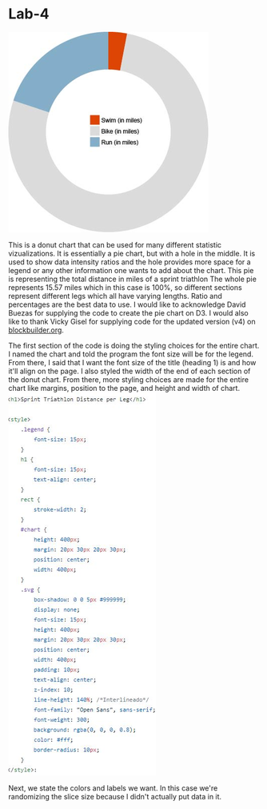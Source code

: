 # Lab-4

![Alt text](/img/image.jpg)

This is a donut chart that can be used for many different statistic vizualizations. It is essentially a pie chart, but with a hole in the middle. It is used to show data intensity ratios and the hole provides more space for a legend or any other information one wants to add about the chart. This pie is representing the total distance in miles of a sprint triathlon The whole pie represents 15.57 miles which in this case is 100%, so different sections represent different legs which all have varying lengths. Ratio and percentages are the best data to use. I would like to acknowledge David Buezas for supplying the code to create the pie chart on D3. I would also like to thank Vicky Gisel for supplying code for the updated version (v4) on [blockbuilder.org](https://bl.ocks.org/vickygisel/c3f4eb2b16b86dd0f641263383f05a13). 

The first section of the code is doing the styling choices for the entire chart. I named the chart and told the program the font size will be for the legend. From there, I said that I want the font size of the title (heading 1) is and how it'll align on the page. I also styled the width of the end of each section of the donut chart. From there, more styling choices are made for the entire chart like margins, position to the page, and height and width of chart.   
![alt text](/img/1.jpg)

Next, we state the colors and labels we want. In this case we're randomizing the slice size because I didn't actually put data in it.

